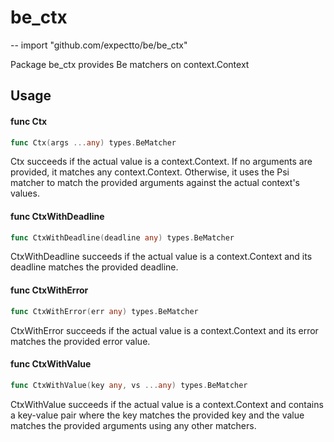 # be_ctx
--
    import "github.com/expectto/be/be_ctx"

Package be_ctx provides Be matchers on context.Context

## Usage

#### func  Ctx

```go
func Ctx(args ...any) types.BeMatcher
```
Ctx succeeds if the actual value is a context.Context. If no arguments are
provided, it matches any context.Context. Otherwise, it uses the Psi matcher to
match the provided arguments against the actual context's values.

#### func  CtxWithDeadline

```go
func CtxWithDeadline(deadline any) types.BeMatcher
```
CtxWithDeadline succeeds if the actual value is a context.Context and its
deadline matches the provided deadline.

#### func  CtxWithError

```go
func CtxWithError(err any) types.BeMatcher
```
CtxWithError succeeds if the actual value is a context.Context and its error
matches the provided error value.

#### func  CtxWithValue

```go
func CtxWithValue(key any, vs ...any) types.BeMatcher
```
CtxWithValue succeeds if the actual value is a context.Context and contains a
key-value pair where the key matches the provided key and the value matches the
provided arguments using any other matchers.
